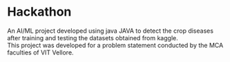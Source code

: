 # Hackathon
An  AI/ML project developed using java JAVA to detect the crop diseases after training and testing the datasets obtained from kaggle.  
This project was developed for a problem statement conducted by the MCA faculties of VIT Vellore. 
